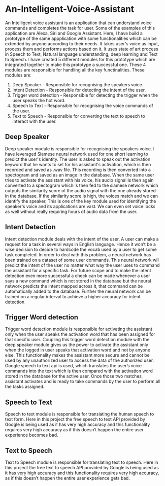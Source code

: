 # An-Intelligent-Voice-Assistant
An Intelligent voice assistant is an application that can understand voice commands and completes the task for user. Some of the examples of this application are Alexa, Siri and Google Assistant. Here, I have build a prototype of the same appplication with some functionalities which can be extended by anyone according to their needs. It takes user's voice as input, process them and performs actions based on it. It uses state of art process in Speech to Text, Natural language understanding, deep learning and Text to Speech. I have created 5 different modules for this prototype which are integrated together to make this prototype a successful one. These 4 modules are responsible for handling all the key functinalities. These modules are:
  1.  Deep Speaker - Responsible for recognising the speakers voice.
  2.  Intent Detection - Responsible for detecting the intent of the user.
  3.  Trigger word detection - Responsible for detecting the trigger when the user speaks the hot word.
  4.  Speech to Text - Responsible for recognising the voice commands of the user.
  5.  Text to Speech - Responsible for converting the text to speech to interact with the user.

## Deep Speaker
Deep speaker module is responsible for recognising the speakers voice. I have leveraged Siamese neural network used for one short learning to predict the user's identity. The user is asked to speak out the activation keyword that he wants to set for his assistant's activation, which is then recorded and saved as .wav file. This recording is then converted into a spectogram and saved as an image in the database. When the same user tries to activate the assistant with his voice, his audio signal is then again converted to a spectogram which is then fed to the siamese network which outputs the similarity score of the audio signal with the one already stored in the database. If the similarity score is high, the voices match and we can identify the speaker. This is one of the key module used for identifying the speaker's voice and its applications are vast. We can even set voice locks as well without really requiring hours of audio data from the user.

## Intent Detection
Intent detection module deals with the intent of the user. A user can make a request for a task in several ways in English language. Hence it won’t be a wise decision to decide to hardcode the vocab used by a user to get some task completed. In order to deal with this problem, a neural network has been trained on a dataset of some user commands. This neural network will predict the intent of the user no matter what way the user uses to command the assistant for a specific task. For future scope and to make the intent detection even more successful a check can be made whenever a user says a new command which is not stored in the database but the neural network predicts the intent mapped across it, that command can be automatically added to the database. Further the neural network can be trained on a regular interval to achieve a higher accuracy for intent detection.

## Trigger Word detection
Trigger word detection module is responsible for activating the assistant only when the user speaks the activation word that has been assigned for that specific user. Coupling this trigger word detection module with the deep speaker module gives us the power to activate the assistant only when the logged in user speaks that activation word and not by anyone else. This functionality makes the assistant more secure and cannot be used by any unauthorized user to access the data of the authorized user. Google speech to text api is used, which translates the user’s voice commands into the text which is then compared with the activation word stored in the database for the active user. Once those two matches, assistant activates and is ready to take commands by the user to perform all the tasks assigned.

## Speech to Text
Speech to text module is responsible for translating the human speech to text form. Here in this project the free speech to text API provided by Google is being used as it has very high accuracy and this functionality requires very high accuracy as if this doesn’t happen the entire user experience becomes bad. 

## Text to Speech
Text to Speech module is responsible for translating text to speech. Here in this project the free text to speech API provided by Google is being used as it has very high accuracy and this functionality requires very high accuracy, as if this doesn’t happen the entire user experience gets bad. 

